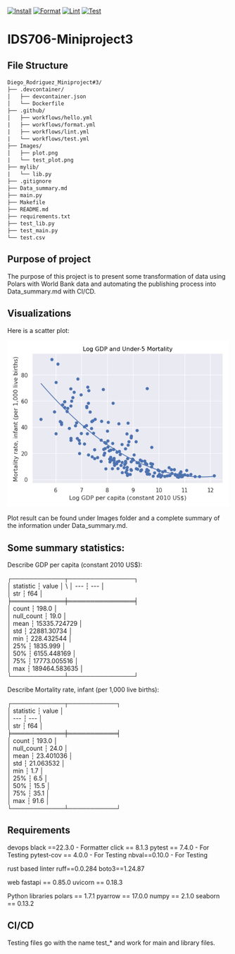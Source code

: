 [![Install](https://github.com/nogibjj/Diego_Rodriguez_Individual_Project1/actions/workflows/hello.yml/badge.svg)](https://github.com/nogibjj/Diego_Rodriguez_Individual_Project1/actions/workflows/hello.yml)
[![Format](https://github.com/nogibjj/Diego_Rodriguez_Individual_Project1/actions/workflows/format.yml/badge.svg)](https://github.com/nogibjj/Diego_Rodriguez_Individual_Project1/actions/workflows/format.yml)
[![Lint](https://github.com/nogibjj/Diego_Rodriguez_Individual_Project1/actions/workflows/lint.yml/badge.svg)](https://github.com/nogibjj/Diego_Rodriguez_Individual_Project1/actions/workflows/lint.yml)
[![Test](https://github.com/nogibjj/Diego_Rodriguez_Individual_Project1/actions/workflows/test.yml/badge.svg)](https://github.com/nogibjj/Diego_Rodriguez_Individual_Project1/actions/workflows/test.yml)
# IDS706-Miniproject3
## File Structure 
```
Diego_Rodriguez_Miniproject#3/
├── .devcontainer/
│   ├── devcontainer.json
│   └── Dockerfile
├── .github/
│   ├── workflows/hello.yml
|   ├── workflows/format.yml
|   ├── workflows/lint.yml
|   └── workflows/test.yml
├── Images/
│   ├── plot.png
|   └── test_plot.png
├── mylib/
|   └── lib.py
├── .gitignore
├── Data_summary.md
├── main.py
├── Makefile
├── README.md
├── requirements.txt
├── test_lib.py
├── test_main.py
└── test.csv
```

## Purpose of project
The purpose of this project is to present some transformation of data using Polars with World Bank data and automating the publishing process into Data_summary.md with CI/CD. 


## Visualizations
Here is a scatter plot:

![scatter_plot](images/plot.png)

Plot result can be found under Images folder and a complete summary of the information under Data_summary.md.

## Some summary statistics:
Describe GDP per capita (constant 2010 US$):

┌────────────┬───────────────┐ \
│ statistic  ┆ value         │ \ 
│ ---        ┆ ---           │ \
│ str        ┆ f64           │ \
╞════════════╪═══════════════╡ \
│ count      ┆ 198.0         │ \
│ null_count ┆ 19.0          │ \
│ mean       ┆ 15335.724729  │ \
│ std        ┆ 22881.30734   │ \
│ min        ┆ 228.432544    │ \
│ 25%        ┆ 1835.999      │ \
│ 50%        ┆ 6155.448169   │ \
│ 75%        ┆ 17773.005516  │ \
│ max        ┆ 189464.583635 │ \
└────────────┴───────────────┘ 

Describe Mortality rate, infant (per 1,000 live births):

┌────────────┬───────────┐ \
│ statistic  ┆ value     │ \
│ ---        ┆ ---       │ \
│ str        ┆ f64       │ \
╞════════════╪═══════════╡ \
│ count      ┆ 193.0     │ \
│ null_count ┆ 24.0      │ \
│ mean       ┆ 23.401036 │ \
│ std        ┆ 21.063532 │ \
│ min        ┆ 1.7       │ \
│ 25%        ┆ 6.5       │ \
│ 50%        ┆ 15.5      │ \
│ 75%        ┆ 35.1      │ \
│ max        ┆ 91.6      │ \
└────────────┴───────────┘ 
## Requirements
devops
black ==22.3.0 - Formatter 
click == 8.1.3
pytest == 7.4.0  - For Testing
pytest-cov == 4.0.0 - For Testing
nbval==0.10.0 - For Testing

rust based linter
ruff==0.0.284
boto3==1.24.87

web
fastapi == 0.85.0
uvicorn == 0.18.3

Python libraries
polars == 1.7.1
pyarrow == 17.0.0
numpy == 2.1.0
seaborn == 0.13.2

## CI/CD
Testing files go with the name test_* and work for main and library files. 

